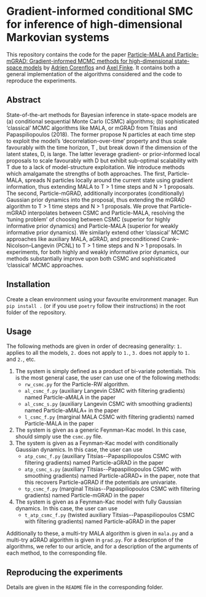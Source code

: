 # Gradient-informed conditional SMC for inference of high-dimensional Markovian systems

This repository contains the code for the paper [Particle-MALA and Particle-mGRAD: Gradient-informed MCMC methods for high-dimensional state-space models](...) by [Adrien Corenflos](https://adriencorenflos.github.io/) and [Axel Finke](https://www.lboro.ac.uk/departments/maths/staff/axel-finke/).
It contains both a general implementation of the algorithms considered and the code to reproduce the experiments.

## Abstract
State-of-the-art methods for Bayesian inference in state-space models are (a) conditional sequential Monte Carlo (CSMC) algorithms; (b) sophisticated ‘classical’ MCMC algorithms like MALA, or mGRAD from Titsias and Papaspiliopoulos (2018). 
The former propose N particles at each time step to exploit the model’s ‘decorrelation-over-time’ property and thus scale favourably with the time horizon, T , but break down if the dimension of the latent states, D, is large. 
The latter leverage gradient- or prior-informed local proposals to scale favourably with D but exhibit sub-optimal scalability with T due to a lack of model-structure exploitation. 
We introduce methods which amalgamate the strengths of both approaches. 
The first, Particle-MALA, spreads N particles locally around the current state using gradient information, thus extending MALA to T > 1 time steps and N > 1 proposals. 
The second, Particle-mGRAD, additionally incorporates (conditionally) Gaussian prior dynamics into the proposal, thus extending the mGRAD algorithm to T > 1 time steps and N > 1 proposals. 
We prove that Particle-mGRAD interpolates between CSMC and Particle-MALA, resolving the ‘tuning problem’ of choosing between CSMC (superior for highly informative prior dynamics) and Particle-MALA (superior for weakly informative prior dynamics). 
We similarly extend other ‘classical’ MCMC approaches like auxiliary MALA, aGRAD, and preconditioned Crank–Nicolson–Langevin (PCNL) to T > 1 time steps and N > 1 proposals. 
In experiments, for both highly and weakly informative prior dynamics, our methods substantially improve upon both CSMC and sophisticated ‘classical’ MCMC approaches.

## Installation
Create a clean environment using your favourite environment manager.
Run `pip install .` (or if you use `poetry` follow their instructions) in the root folder of the repository.

## Usage

The following methods are given in order of decreasing generality: `1.` applies to all the models, `2.` does not apply to `1.`, `3.` does not apply to `1.` and `2.`, etc.
1. The system is simply defined as a product of bi-variate potentials. This is the most general case, the user can use one of the following methods:
    - `rw_csmc.py` for the Particle-RW algorithm.
    - `al_csmc_f.py` (auxiliary Langevin CSMC with filtering gradients) named Particle-aMALA in the paper
    - `al_csmc_s.py` (auxiliary Langevin CSMC with smoothing gradients) named Particle-aMALA+ in the paper
    - `l_csmc_f.py` (marginal MALA CSMC with filtering gradients) named Particle-MALA in the paper
2. The system is given as a generic Feynman-Kac model. In this case, should simply use the `csmc.py` file.
3. The system is given as a Feynman-Kac model with conditionally Gaussian dynamics. In this case, the user can use
    - `atp_csmc_f.py` (auxiliary Titsias--Papaspiliopoulos CSMC with filtering gradients) named Particle-aGRAD in the paper
    - `atp_csmc_s.py` (auxiliary Titsias--Papaspiliopoulos CSMC with smoothing gradients) named Particle-aGRAD+ in the paper, note that this recovers Particle-aGRAD if the potentials are univariate.
    - `tp_csmc_f.py` (marginal Titsias--Papaspiliopoulos CSMC with filtering gradients) named Particle-mGRAD in the paper
4. The system is given as a Feynman-Kac model with fully Gaussian dynamics. In this case, the user can use
    - `t_atp_csmc_f.py` (twisted auxiliary Titsias--Papaspiliopoulos CSMC with filtering gradients) named Particle-aGRAD in the paper

Additionally to these, a multi-try MALA algorithm is given in `mala.py` and a multi-try aGRAD algorithm is given in `grad.py`.
For a description of the algorithms, we refer to our article, and for a description of the arguments of each method, to the corresponding file.

## Reproducing the experiments
Details are given in the `README` file in the corresponding folder.
